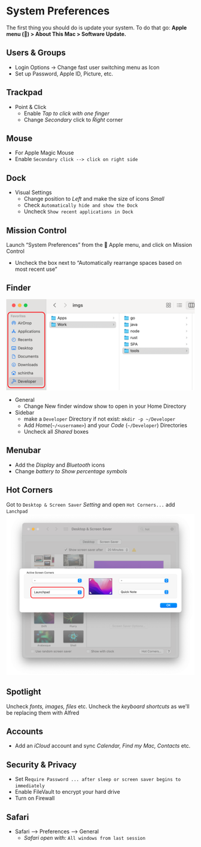 # System Preferences

The first thing you should do is update your system. To do that go: **Apple menu () > About This Mac > Software Update.**

## Users & Groups

* Login Options -> Change fast user switching menu as Icon
* Set up Password, Apple ID, Picture, etc.

## Trackpad

* Point & Click
  * Enable _Tap to click with one finger_
  * Change _Secondary_ click to _Right_ corner

## Mouse

* For Apple Magic Mouse
* Enable `Secondary click --> click on right side`

## Dock

* Visual Settings
  * Change position to _Left_ and make the size of icons _Small_
  * Check `Automatically hide and show the Dock` 
  * Uncheck `Show recent applications in Dock`

## Mission Control 

Launch “System Preferences” from the  Apple menu, and click on Mission Control

* Uncheck the box next to “Automatically rearrange spaces based on most recent use”

## Finder

![finder-favorites](../images/finder-favorites.png)

* General
  * Change New finder window show to open in your Home Directory
* Sidebar
  * make a `Developer` Directory if not exist: `mkdir -p ~/Developer`
  * Add _Home_(`~/<username>`) and your _Code_ (`~/Developer`) Directories
  * Uncheck all _Shared_ boxes

## Menubar
* Add the _Display_ and _Bluetooth_ icons
* Change _battery to Show percentage symbols_

## Hot Corners
Got to `Desktop & Screen Saver` _Setting_ and open `Hot Corners...` add `Lanchpad`
![finder-favorites](../images/hot-corner.png)

## Spotlight

Uncheck _fonts, images, files_ etc.
Uncheck the _keyboard shortcuts_ as we'll be replacing them with Alfred

## Accounts

* Add an _iCloud_ account and sync _Calendar, Find my Mac, Contacts_ etc.

## Security & Privacy
* Set R`equire Password ... after sleep or screen saver begins to immediately`
* Enable FileVault to encrypt your hard drive
* Turn on Firewall

## Safari
* Safari --> Preferences --> General
  * _Safari open with:_ `All windows from last session`